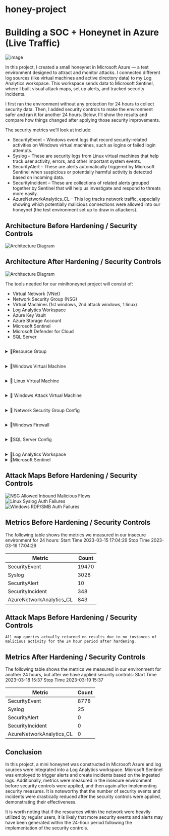 # honey-project
# Building a SOC + Honeynet in Azure (Live Traffic)
![image](https://github.com/user-attachments/assets/1974b4f8-7332-4ebd-99c1-59d70491a0b4)


In this project, I created a small honeynet in Microsoft Azure — a test environment designed to attract and monitor attacks. I connected different log sources (like virtual machines and active directory data) to my Log Analytics workspace. This workspace sends data to Microsoft Sentinel, where I built visual attack maps, set up alerts, and tracked security incidents.

I first ran the environment without any protection for 24 hours to collect security data. Then, I added security controls to make the environment safer and ran it for another 24 hours. Below, I’ll show the results and compare how things changed after applying those security improvements.

The security metrics we’ll look at include:

- SecurityEvent – Windows event logs that record security-related activities on Windows virtual machines, such as logins or failed login attempts.
- Syslog – These are security logs from Linux virtual machines that help track user activity, errors, and other important system events.
- SecurityAlert – These are alerts automatically triggered by Microsoft Sentinel when suspicious or potentially harmful activity is detected based on incoming data.
- SecurityIncident – These are collections of related alerts grouped together by Sentinel that will help us investigate and respond to threats more easily.
- AzureNetworkAnalytics_CL – This log tracks network traffic, especially showing which potentially malicious connections were allowed into our honeynet (the test environment set up to draw in attackers).

## Architecture Before Hardening / Security Controls
![Architecture Diagram](https://i.imgur.com/aBDwnKb.jpg)

## Architecture After Hardening / Security Controls
![Architecture Diagram](https://i.imgur.com/YQNa9Pp.jpg)

The tools needed for our minihoneynet project will consist of:

- Virtual Network (VNet)
- Network Security Group (NSG)
- Virtual Machines (1st windows, 2nd attack windows, 1 linux)
- Log Analytics Workspace
- Azure Key Vault
- Azure Storage Account
- Microsoft Sentinel
- Microsoft Defender for Cloud
- SQL Server

##
<details><summary>🔽Resource Group</summary>

The first thing we are going to do is create a resource group so that we have a folder that keeps all the related cloud stuff for a project—like virtual machines, storage, and settings—organized in one place.
1) Create a name for the resource group. We will call ours  "Honey-Files"
2) Choose a region where we will deploy our VMS, create our log analytic workspace, NSGS etc

![image](https://github.com/user-attachments/assets/3e0e8f6e-6217-410f-a1bf-03a6808f5e1d)

![image](https://github.com/user-attachments/assets/d289e4e5-af69-4022-b8ad-4a7c381e9715)

</details>

##
<details><summary>🔽Windows Virtual Machine</summary>

Create Windows 10 Pro Virtual Machine
![image](https://github.com/user-attachments/assets/dbcbfc22-8670-4d1d-9941-d19e8a36cb32)


1.Use the same resource group created
2. Name the VM: (windows-vm)
3. Region: EAST US 2
4. Resource Group: RG-Cyber-Lab
5. Virtual Network: Lab-VNet

When done review and create.
![image](https://github.com/user-attachments/assets/988f455b-3bc1-4786-87be-2dffd995af97)
![image](https://github.com/user-attachments/assets/5afbdc77-6199-46af-8591-7124d78d4382)
![image](https://github.com/user-attachments/assets/149f3c6e-1572-4e80-bd05-631fe4fc1aa7)



</details>


##
<details><summary>🔽 Linux Virtual Machine</summary>

Create  Ubuntu (Linux) Virtual Machine
1. Name the VM: (linux-vm).
2. Same Region, Resource Group, and VNet as windows-vm
3. We will use a username and password instead for authentication
   
![image](https://github.com/user-attachments/assets/1f00074f-ba53-4036-85b8-854cb5cee22b)
![image](https://github.com/user-attachments/assets/0513b906-e447-4918-91cd-9e26e842afe9)
![image](https://github.com/user-attachments/assets/a61c97e3-7aa2-4cf3-824f-a95f85024325)
![image](https://github.com/user-attachments/assets/875b1bf6-613f-4c1c-a9ea-17951ced3a24)


We will deliberately open up the ports to the internet, to create a vulnerable environment so that we can attract attention from the red team.
</details>


##
<details><summary>🔽 Windows Attack Virtual Machine</summary>

  Create another Windows VM in a region and zone outside the US and NAME IT “attack-vm”
1. Name: attack-vm
2. Resource Group: RED-FILES
3. Region: Asia Pacific- East Asia
   ![image](https://github.com/user-attachments/assets/744c5d54-60da-46d5-b510-f7b61626678d)
   ![image](https://github.com/user-attachments/assets/a421f58c-790a-4e3f-a572-3b2f13168a63)
![image](https://github.com/user-attachments/assets/762b12b8-0983-4b61-86a9-95a7b7bc2259)

   

</details>


##
<details><summary>🔽 Network Security Group Config</summary>

- Our Network Security Group is the firewall or security gate of our virtual network. 
- It decides who is allowed in or ho gets bloackd when trying to conect to our virtual machine.
- We will open up the gates all the way, so anyone can cnnect out VMs.

  Inbound Rules
  - Inbound is all the traffic coming into our vms.
  - Inbond Rules will allow or block that traffic. If we dont allow traffic then our VMS will just sit there without keeping track of any activity or alerts to log.
 
    Step by Step Breakdown
    1) We will go to our windows vm and locate the network settings
       ![image](https://github.com/user-attachments/assets/d4cf4581-1f5b-452b-99da-d7fa693e65d2)

    2) Create a new inbound rule
       ![image](https://github.com/user-attachments/assets/c0beab45-bb75-4487-bddf-fd1e663e84b3)

      -  We will change the desintation port range from 8080 to * allowing inbound traffic from any port.
      -  We will change the priority to 100 which is the minimum. The lower the number the higher the priority will be compared to ther inbound rule that are already present.
      -  we will name the rule "DangerAllowAnyCustomAnyInbound"
      -  Keep everything else at default and press Add.
      ![image](https://github.com/user-attachments/assets/d57aaf78-271a-4ea9-9917-15f9b3e3ee45)


Repeat the same exact process for Linux vm.


   
</details>


##
<details><summary>🔽Windows Firewall</summary>

We are now going to RDP into our windows vm to urn off the firewall. This will make the environment even more insecure because our firewall blocks unauthorized network access.

Step 1: We will search Windows Remote Dextop Connection (RDP) and then log in with our IP address and the VM's login credentials
![image](https://github.com/user-attachments/assets/9ae336a0-1387-4333-9bd0-7e0a1656dbda)
![image](https://github.com/user-attachments/assets/82c3b4c2-5dfc-4fae-829a-48276c0556ce)
![image](https://github.com/user-attachments/assets/0505228d-3cd3-407b-81d2-ffffb65d74e4)

Step 2: search for Windows Firewall or "wf.msc" 
![image](https://github.com/user-attachments/assets/d885d045-5492-4737-8678-0e3aa64a9acc)

Step 3: Disable Firewall 
![image](https://github.com/user-attachments/assets/cc0597a6-3335-41f4-b049-b259aadfe4d5)
![image](https://github.com/user-attachments/assets/4fd53b16-4d8f-49aa-b28d-6a54cc85107a)
![image](https://github.com/user-attachments/assets/68de6e1d-669c-4900-b737-b7a25c5d603a)
![image](https://github.com/user-attachments/assets/b2003179-597d-407d-aec6-c9ce0aee9577)
![image](https://github.com/user-attachments/assets/b1f88017-a2ca-4e84-97ef-1d2df3c7f6a1)

Step 4: Test Firewall vulnerability by using my windows vm to ping my linux vm.
Open command line on windows, type ping and then the ip address of linux.
![image](https://github.com/user-attachments/assets/4e555d51-4245-4745-8aa7-09b0a42981aa)

Firewall is down now so other devices will be able to have access.


</details>


##
<details><summary>🔽SQL Server Config</summary>

- SQL Server is a database that stores information such as passwords, logs etc.
- Since they hold sensitive information, they are easy targets for hackers.
- We are going to install SQL server so that we can have instrument to generate logs.


  Step 1: In the windows vm, install SQL server eval: https://www.microsoft.com/en-us/evalcenter/evaluate-sql-server-2019
  ![image](https://github.com/user-attachments/assets/9f5c368a-de7b-4fda-8215-eeda19b92411)
  ![image](https://github.com/user-attachments/assets/d55aa113-f2fa-42df-90a8-8aa07763857a)
  ![image](https://github.com/user-attachments/assets/b1125d59-ba17-45ba-b13b-a251456559fd)
  ![image](https://github.com/user-attachments/assets/36fe98b6-f61d-497e-83d4-854937085044)
  ![image](https://github.com/user-attachments/assets/70d93635-b6f5-42c9-9c22-ac241a98fac0)
  ![image](https://github.com/user-attachments/assets/43f11f46-f98e-4d2a-a007-96844331a6b8)
  ![image](https://github.com/user-attachments/assets/d160fcba-8cb0-427d-bb3d-e86fb8900d7a)
  ![image](https://github.com/user-attachments/assets/4c9d6efe-75cf-4d0d-8c85-8dcf51e58aed)
  ![image](https://github.com/user-attachments/assets/0f8d6d21-9dc5-42e6-8840-5a56c12bced0)
  ![image](https://github.com/user-attachments/assets/bb450b9c-3a39-4731-b4ec-44424f8d3cec)
  ![image](https://github.com/user-attachments/assets/871b8027-2e9d-4a7c-a129-49e4cdfea9d8)
  ![image](https://github.com/user-attachments/assets/ab1cfb28-1d4d-43d6-a7be-51c4452a3028)
  ![image](https://github.com/user-attachments/assets/efd1d273-1f23-463f-8259-2ac21e4cac74)
  ![image](https://github.com/user-attachments/assets/1bb77c0d-3e79-4233-93e9-552a35382d1f)
  ![image](https://github.com/user-attachments/assets/e77bcd6a-c8b6-4410-b78e-ed8ceb027d4a)
  ![image](https://github.com/user-attachments/assets/8a214e1b-a365-4945-8451-59e829eb8a89)


Step 2; Download SQL Server Management Studio (connecting app to our SQL database): https://sqlserverbuilds.blogspot.com/2018/01/sql-server-management-studio-ssms.html#google_vignette

![image](https://github.com/user-attachments/assets/10618625-200a-43e5-9f2b-6e7a905c00b8)
![image](https://github.com/user-attachments/assets/9203fb91-22a4-44b8-95d7-7e960c967702)
![image](https://github.com/user-attachments/assets/4ac66ef9-86d9-4fc6-84a9-dcfbeb948a4a)

Step 3: We will enable logging for our SQL

   1) Go to Registry Editor on windows search
   ![image](https://github.com/user-attachments/assets/778d0d1d-2fd6-431a-a715-00867f5ad625)

   2) In this order: HKEY_LOCAL_MACHINE\SYSTEM\CurrentControlSet\Services\EventLog\Security
   ![image](https://github.com/user-attachments/assets/f9f6f9cc-e685-4cb7-a0ac-66d8047c2975)
   ![image](https://github.com/user-attachments/assets/537aa0bb-1bbd-41a9-90f2-300032198293)

   3) Right click Security key, go to permission
   ![image](https://github.com/user-attachments/assets/f85f0c14-bdce-409d-9a30-369fe97aff15)
   ![image](https://github.com/user-attachments/assets/8a7d0902-d126-41c6-9f74-e780371f91ef)
   ![image](https://github.com/user-attachments/assets/b963fc1b-1fa2-4f29-a0ac-6c40c7fb2c69)

Step 4: Configure audit object access setting in Windows VM (use a command line to turn on windows logging to view suspicious activity)

   1) Open Command Line as an admin
      ![image](https://github.com/user-attachments/assets/91cf1344-b3f3-4bc8-8743-df2cff447daf)
  
   2) Type this command "auditpol /set /subcategory:"application generated" /success:enable /failure:enable"
      ![image](https://github.com/user-attachments/assets/ef4eb241-ad92-4d29-964a-27e8b72aa91c)

Step 5: Enable auditing on the connector app for our SQL Server (SQL SERVER MANAGEMENT STUDIO or SSMS)

   1) Open SSMS
      ![image](https://github.com/user-attachments/assets/c3758305-cb7f-4ca8-9c74-91d628b4e694)

   2) Login with credentials from SQL Server setup and connect
       ![image](https://github.com/user-attachments/assets/ef618dd0-dd8d-4819-9c40-5b69a8241cb8)
   
   3) Rightclick and go to properties
      ![image](https://github.com/user-attachments/assets/15f77618-6f59-4fcd-ace5-5cbc3cba1eae)

   4) When you enter "Security" change settings to "both failed and succesful logins"
      ![image](https://github.com/user-attachments/assets/0d16045f-f780-4de9-8f62-c8640799e4f4)

   5) Restart settings to solidify changes.
      ![image](https://github.com/user-attachments/assets/77e7f33f-1c08-4938-bc1a-d378dedac4ba)


</details>


##
<details><summary>🔽Log Analytics Workspace</summary>

We will be creating our Log Analytic Workspace or "LAW" (soc-surveillance). This is the nucleus of our honeynet project. It is like a giant cloud notebook that collects and organzies data so that we can detect and investigate suspiscious activity. This will be the location of all of our activities in active directory, virtual network, network security groups, and our SIEM (Sentinel) 

Step 1: search Log Analytic Workspace 
   ![image](https://github.com/user-attachments/assets/8da7b451-be34-4d2d-9c03-20d6da3d0490)

Step 2: Create 
   1) We are using our same resource group "Honey-Files"
   2) We will call our LAW "soc-surveillance"
   3) Same region as Resource group and Virtual machines
   4) Review and Create
   
   ![image](https://github.com/user-attachments/assets/8f5e4aed-894b-4b0b-ae6d-bc928be8ec5e)
   ![image](https://github.com/user-attachments/assets/79a8969e-54b9-4f70-819e-268f6362c625)
   ![image](https://github.com/user-attachments/assets/67369938-f8a3-4462-a527-9c0ed3ef4a46)



</details>









<details><summary>🔽Microsoft Sentinel</summary>



Microsoft Sentinel is our security control room, just like security cameras in a building, it watches every activity that is happening in our system. Through this SIEM we will turn our LAW into a security investigation platform by connecting the two.

Step 1: Create Sentinel
   ![image](https://github.com/user-attachments/assets/0b84e01e-9ffa-45c4-a775-a6c045800477)
   ![image](https://github.com/user-attachments/assets/856bb8de-ed26-465b-916d-25685ad70b4d)

Step 2: Connect to LAW

   ![image](https://github.com/user-attachments/assets/313cd8bb-6d7d-4168-8ac4-0fe3149e7365)








</details>
   








      









   























</details>















## Attack Maps Before Hardening / Security Controls
![NSG Allowed Inbound Malicious Flows](https://i.imgur.com/1qvswSX.png)<br>
![Linux Syslog Auth Failures](https://i.imgur.com/G1YgZt6.png)<br>
![Windows RDP/SMB Auth Failures](https://i.imgur.com/ESr9Dlv.png)<br>

## Metrics Before Hardening / Security Controls

The following table shows the metrics we measured in our insecure environment for 24 hours:
Start Time 2023-03-15 17:04:29
Stop Time 2023-03-16 17:04:29

| Metric                   | Count
| ------------------------ | -----
| SecurityEvent            | 19470
| Syslog                   | 3028
| SecurityAlert            | 10
| SecurityIncident         | 348
| AzureNetworkAnalytics_CL | 843

## Attack Maps Before Hardening / Security Controls

```All map queries actually returned no results due to no instances of malicious activity for the 24 hour period after hardening.```

## Metrics After Hardening / Security Controls

The following table shows the metrics we measured in our environment for another 24 hours, but after we have applied security controls:
Start Time 2023-03-18 15:37
Stop Time	2023-03-19 15:37

| Metric                   | Count
| ------------------------ | -----
| SecurityEvent            | 8778
| Syslog                   | 25
| SecurityAlert            | 0
| SecurityIncident         | 0
| AzureNetworkAnalytics_CL | 0

## Conclusion

In this project, a mini honeynet was constructed in Microsoft Azure and log sources were integrated into a Log Analytics workspace. Microsoft Sentinel was employed to trigger alerts and create incidents based on the ingested logs. Additionally, metrics were measured in the insecure environment before security controls were applied, and then again after implementing security measures. It is noteworthy that the number of security events and incidents were drastically reduced after the security controls were applied, demonstrating their effectiveness.

It is worth noting that if the resources within the network were heavily utilized by regular users, it is likely that more security events and alerts may have been generated within the 24-hour period following the implementation of the security controls.
